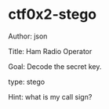 # ctf0x2-stego

Author: json

Title: Ham Radio Operator

Goal: Decode the secret key.

type: stego

Hint: what is my call sign?
